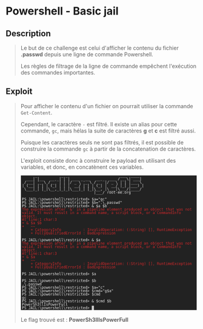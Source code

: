 # Powershell - Basic jail

## Description
> Le but de ce challenge est celui d'afficher le contenu du fichier **.passwd** depuis une ligne de commande Powershell.
> 
> Les règles de filtrage de la ligne de commande empêchent l'exécution des commandes importantes. 

## Exploit
> Pour afficher le contenu d'un fichier on pourrait utiliser la commande `Get-Content`.
> 
> Cependant, le caractère `-` est filtré. Il existe un alias pour cette commande, `gc`, mais hélas la suite de caractères **g** et **c** est filtré aussi.
> 
> Puisque les caractères seuls ne sont pas filtrés, il est possible de construire la commande `gc` à partir de la concatenation de caractères. 
> 
> L'exploit consiste donc à construire le payload en utilisant des variables, et donc, en concatènent ces variables. 
> 
> 
> ![exploit](exploit.png)
> 
> Le flag trouvé est : **PowerSh3llIsPowerFull**
